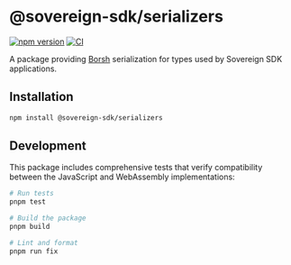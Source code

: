 # @sovereign-sdk/serializers

[![npm version](https://img.shields.io/npm/v/@sovereign-sdk/serializers.svg)](https://www.npmjs.com/package/@sovereign-sdk/serializers)
[![CI](https://github.com/Sovereign-Labs/sovereign-sdk-web3-js/actions/workflows/ci.yaml/badge.svg)](https://github.com/Sovereign-Labs/sovereign-sdk-web3-js/actions/workflows/ci.yaml)

A package providing [Borsh](https://borsh.io/) serialization for types used by Sovereign SDK applications.

## Installation

```bash
npm install @sovereign-sdk/serializers
```

## Development

This package includes comprehensive tests that verify compatibility between the JavaScript and WebAssembly implementations:

```bash
# Run tests
pnpm test

# Build the package
pnpm build

# Lint and format
pnpm run fix
```

